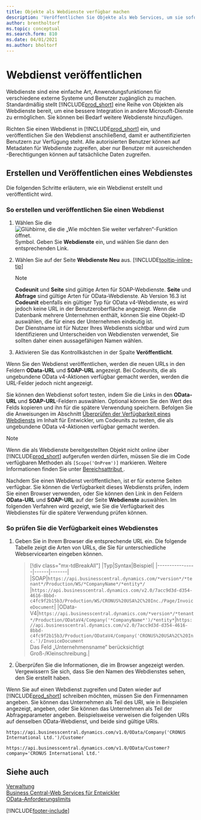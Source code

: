 ```yaml
---
title: Objekte als Webdienste verfügbar machen
description: 'Veröffentlichen Sie Objekte als Web Services, um sie sofort für Ihre Business Central-Lösung bereitzustellen.'
author: brentholtorf
ms.topic: conceptual
ms.search.form: 810
ms.date: 04/01/2021
ms.author: bholtorf
---
```

# Webdienst veröffentlichen

Webdienste sind eine einfache Art, Anwendungsfunktionen für verschiedene externe Systeme und Benutzer zugänglich zu machen. Standardmäßig stellt [!INCLUDE[prod_short](includes/prod_short.md)] eine Reihe von Objekten als Webdienste bereit, um eine bessere Integration in andere Microsoft-Dienste zu ermöglichen. Sie können bei Bedarf weitere Webdienste hinzufügen.  

Richten Sie einen Webdienst in [!INCLUDE[prod_short](includes/prod_short.md)] ein, und veröffentlichen Sie den Webdienst anschließend, damit er authentifizierten Benutzern zur Verfügung steht. Alle autorisierten Benutzer können auf Metadaten für Webdienste zugreifen, aber nur Benutzer mit ausreichenden -Berechtigungen können auf tatsächliche Daten zugreifen.  

## Erstellen und Veröffentlichen eines Webdienstes

Die folgenden Schritte erläutern, wie ein Webdienst erstellt und veröffentlicht wird.  

### So erstellen und veröffentlichen Sie einen Webdienst  

1. Wählen Sie die ![Glühbirne, die die „Wie möchten Sie weiter verfahren“-Funktion öffnet.](media/ui-search/search_small.png "Was möchten Sie tun?") Symbol. Geben Sie **Webdienste** ein, und wählen Sie dann den entsprechenden Link.  
2. Wählen Sie auf der Seite **Webdienste** **Neu** aus. [!INCLUDE[tooltip-inline-tip](includes/tooltip-inline-tip_md.md)]  

    > [!NOTE]  
    > **Codeunit** und **Seite** sind gültige Arten für SOAP-Webdienste. **Seite** und **Abfrage** sind gültige Arten für OData-Webdienste. Ab Version 16.3 ist **Codeunit** ebenfalls ein gültiger Typ für OData v4-Webdienste, es wird jedoch keine URL in der Benutzeroberfläche angezeigt. Wenn die Datenbank mehrere Unternehmen enthält, können Sie eine Objekt-ID auswählen, die für eines der Unternehmen eindeutig ist.  
    > Der Dienstname ist für Nutzer Ihres Webdiensts sichtbar und wird zum Identifizieren und Unterscheiden von Webdiensten verwendet, Sie sollten daher einen aussagefähigen Namen wählen.

3. Aktivieren Sie das Kontrollkästchen in der Spalte **Veröffentlicht**.  

Wenn Sie den Webdienst veröffentlichen, werden die neuen URLs in den Feldern **OData-URL** und **SOAP-URL** angezeigt. Bei Codeunits, die als ungebundene OData v4-Aktionen verfügbar gemacht werden, werden die URL-Felder jedoch nicht angezeigt.  

Sie können den Webdienst sofort testen, indem Sie die Links in den **OData-URL** und **SOAP-URL**-Feldern auswählen. Optional können Sie den Wert des Felds kopieren und ihn für die spätere Verwendung speichern. Befolgen Sie die Anweisungen im Abschnitt [Überprüfen der Verfügbarkeit eines Webdiensts](/dynamics365/business-central/dev-itpro/developer/devenv-creating-and-interacting-with-odatav4-unbound-action#verifying-web-service-availability) im Inhalt für Entwickler, um Codeunits zu testen, die als ungebundene OData v4-Aktionen verfügbar gemacht werden.

> [!NOTE]
> Wenn die als Webdienste bereitgestellten Objekt nicht online über [!INCLUDE[prod_short](includes/prod_short.md)] aufgerufen werden dürfen, müssen Sie die im Code verfügbaren Methoden als `[Scope('OnPrem')]` markieren. Weitere Informationen finden Sie unter [Bereichsattribut ](/dynamics365/business-central/dev-itpro/developer/methods/devenv-scope-attribute).

Nachdem Sie einen Webdienst veröffentlichen, ist er für externe Seiten verfügbar. Sie können die Verfügbarkeit dieses Webdiensts prüfen, indem Sie einen Browser verwenden, oder Sie können den Link in den Feldern **OData-URL** und **SOAP-URL** auf der Seite **Webdienste** auswählen. Im folgenden Verfahren wird gezeigt, wie Sie die Verfügbarkeit des Webdienstes für die spätere Verwendung prüfen können.  

### So prüfen Sie die Verfügbarkeit eines Webdienstes  

1. Geben Sie in Ihrem Browser die entsprechende URL ein. Die folgende Tabelle zeigt die Arten von URLs, die Sie für unterschiedliche Webservicearten eingeben können.  

    > [!div class="mx-tdBreakAll"]
    > |Typ|Syntax|Beispiel|
    > |----------------|------|-------|
    > |SOAP|`https://api.businesscentral.dynamics.com/*version*/*tenant*/Production/WS/*CompanyName*/*entity*/` |`https://api.businesscentral.dynamics.com/v2.0/7acc9d3d-d354-4616-8bbd-c4fc9f2b15b3/Production/WS/CRONUS%20USA%2C%20Inc./Page/InvoiceDocument`|
    > |OData-V4|`https://api.businesscentral.dynamics.com/*version*/*tenant*/Production/ODataV4/Company('*CompanyName*')/*entity*`|`https://api.businesscentral.dynamics.com/v2.0/7acc9d3d-d354-4616-8bbd-c4fc9f2b15b3/Production/ODataV4/Company('CRONUS%20USA%2C%20Inc.')/InvoiceDocument`<br/>    Das Feld „Unternehmensname“ berücksichtigt Groß-/Kleinschreibung.|

2. Überprüfen Sie die Informationen, die im Browser angezeigt werden. Vergewissern Sie sich, dass Sie den Namen des Webdienstes sehen, den Sie erstellt haben.  

Wenn Sie auf einen Webdienst zugreifen und Daten wieder auf [!INCLUDE[prod_short](includes/prod_short.md)] schreiben möchten, müssen Sie den Firmennamen angeben. Sie können das Unternehmen als Teil des URI, wie in Beispielen angezeigt, angeben, oder Sie können das Unternehmen als Teil der Abfrageparameter angeben. Beispielsweise verweisen die folgenden URIs auf denselben OData-Webdienst, und beide sind gültige URIs.  

```
https://api.businesscentral.dynamics.com/v1.0/OData/Company('CRONUS International Ltd.')/Customer  
```

```
https://api.businesscentral.dynamics.com/v1.0/OData/Customer?company='CRONUS International Ltd.'  
```

## Siehe auch

[Verwaltung](admin-setup-and-administration.md)  
[Business Central-Web Services für Entwickler](/dynamics365/business-central/dev-itpro/webservices/web-services)  
[OData-Anforderungslimits](/dynamics365/business-central/dev-itpro/administration/operational-limits-online#ODataServices)  


[!INCLUDE[footer-include](includes/footer-banner.md)]